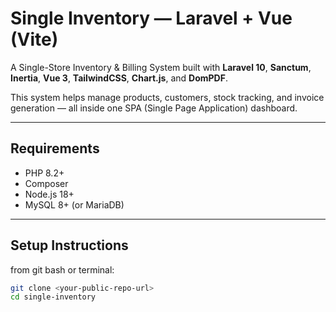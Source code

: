 # Single Inventory — Laravel + Vue (Vite)

A Single-Store Inventory & Billing System built with **Laravel 10**, **Sanctum**, **Inertia**, **Vue 3**, **TailwindCSS**, **Chart.js**, and **DomPDF**.

This system helps manage products, customers, stock tracking, and invoice generation — all inside one SPA (Single Page Application) dashboard.

---

## Requirements
- PHP 8.2+
- Composer
- Node.js 18+
- MySQL 8+ (or MariaDB)

---

## Setup Instructions

from git bash or terminal:

```bash
git clone <your-public-repo-url>
cd single-inventory
